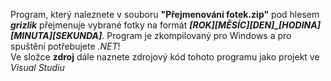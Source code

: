 Program, který naleznete v souboru **"Přejmenování fotek.zip"** pod hlesem ***grizlik*** přejmenuje vybrané fotky na formát ***\[ROK\]\[MĚSÍC\]\[DEN\]_\[HODINA\]\[MINUTA\]\[SEKUNDA\]***. Program je zkompilovaný pro Windows a pro spuštění potřebujete *.NET*!<br>
Ve složce **zdroj** dále naznete zdrojový kód tohoto programu jako projekt ve *Visual Studiu*